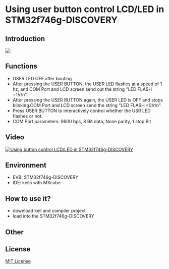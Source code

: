 # Using user button control LCD/LED in STM32f746g-DISCOVERY
## Introduction
  ![](https://i.imgur.com/D3iZ376.png)
## Functions
  - USER LED OFF after booting
  - After pressing the USER BUTTON, the USER LED flashes at a speed of 1 hz, and COM
Port and LCD screen send out the string "LED FLASH =1/r/n".
  - After pressing the USER BUTTON again, the USER LED is OFF and stops blinking.COM Port and LCD screen send the string "LED FLASH =0/r/n".
  - Press USER BUTTON to interactively control whether the USR LED flashes or not.
  - COM Port parameters: 9600 bps, 8 Bit data, None parity, 1 stop Bit
## Video
  [![Using button control LCD/LED in STM32f746g-DISCOVERY](https://i.imgur.com/3ptjGlu.jpg)](https://youtu.be/cr1C7mOcJQ0)
## Environment
  - EVB:  STM32f746g-DISCOVERY    
  - IDE:  keil5 with MXcube  
## How to use it?
  - download keil and compiler project
  - load into the STM32f746g-DISCOVERY 
## Other

## License
[MIT License](https://opensource.org/licenses/MIT)
